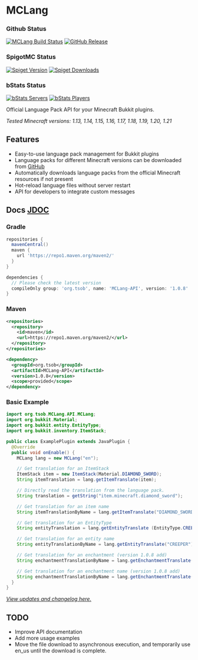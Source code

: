 # MCLang 

### Github Status
[![MCLang Build Status](https://img.shields.io/github/actions/workflow/status/0obriano0/MCLang/build.yml)](https://github.com/0obriano0/MCLang/actions) [![GitHub Release](https://img.shields.io/github/v/release/0obriano0/MCLang)](https://github.com/0obriano0/MCLang/releases)

### SpigotMC Status
[![Spiget Version](https://img.shields.io/spiget/version/125883?color=yellow)](https://www.spigotmc.org/resources/mclang.125883/) [![Spiget Downloads](https://img.shields.io/spiget/downloads/125883?color=yellow)](https://www.spigotmc.org/resources/mclang.125883/)

### bStats Status
[![bStats Servers](https://img.shields.io/bstats/servers/26149.svg?color=green&label=OnlineServers&style=plastic)](https://bstats.org/plugin/bukkit/MCLang) [![bStats Players](https://img.shields.io/bstats/players/26149.svg?color=green&label=OnlinePlayers&style=plastic)](https://bstats.org/plugin/bukkit/MCLang)

Official Language Pack API for your Minecraft Bukkit plugins.

*Tested Minecraft versions: 1.13, 1.14, 1.15, 1.16, 1.17, 1.18, 1.19, 1.20, 1.21*

## Features
* Easy-to-use language pack management for Bukkit plugins
* Language packs for different Minecraft versions can be downloaded from [GitHub](https://github.com/0obriano0/MCLang/tree/main/Local%20Language%20Pack)
* Automatically downloads language packs from the official Minecraft resources if not present
* Hot-reload language files without server restart
* API for developers to integrate custom messages

## Docs [JDOC](https://0obriano0.github.io/MCLang/)

### Gradle
```gradle
repositories {
  mavenCentral()
  maven {
    url 'https://repo1.maven.org/maven2/'
  }
}

dependencies {
  // Please check the latest version
  compileOnly group: 'org.tsob', name: 'MCLang-API', version: '1.0.8'
}
```

### Maven
```xml
<repositories>
  <repository>
    <id>maven</id>
    <url>https://repo1.maven.org/maven2/</url>
  </repository>
</repositories>

<dependency>
  <groupId>org.tsob</groupId>
  <artifactId>MCLang-API</artifactId>
  <version>1.0.8</version>
  <scope>provided</scope>
</dependency>
```

### Basic Example
```java
import org.tsob.MCLang.API.MCLang;
import org.bukkit.Material;
import org.bukkit.entity.EntityType;
import org.bukkit.inventory.ItemStack;

public class ExamplePlugin extends JavaPlugin {
  @Override
  public void onEnable() {
    MCLang lang = new MCLang("en");

    // Get translation for an ItemStack
    ItemStack item = new ItemStack(Material.DIAMOND_SWORD);
    String itemTranslation = lang.getItemTranslate(item);

    // Directly read the translation from the language pack.
    String translation = getString("item.minecraft.diamond_sword");

    // Get translation for an item name
    String itemTranslationByName = lang.getItemTranslate("DIAMOND_SWORD");

    // Get translation for an EntityType
    String entityTranslation = lang.getEntityTranslate (EntityType.CREEPER);

    // Get translation for an entity name
    String entityTranslationByName = lang.getEntityTranslate("CREEPER");

    // Get translation for an enchantment (version 1.0.8 add)
    String enchantmentTranslationByName = lang.getEnchantmentTranslate(Enchantment.SILK_TOUCH);

    // Get translation for an enchantment name (version 1.0.8 add)
    String enchantmentTranslationByName = lang.getEnchantmentTranslate("SILK_TOUCH");
  }
}
```

*[View updates and changelog here.](https://github.com/0obriano0/MCLang/tree/main/update.md)*

## TODO
* Improve API documentation
* Add more usage examples
* Move the file download to asynchronous execution, and temporarily use en_us until the download is complete.
